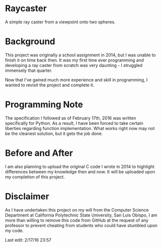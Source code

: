 # Raycaster
A simple ray caster from a viewpoint onto two spheres. 

# Background
This project was originally a school assignment in 2014, but I was unable to finish it on time back then. It was my first time ever programming and developing a ray caster from scratch was very daunting - I struggled immensely that quarter.

Now that I've gained much more experience and skill in programming, I wanted to revisit the project and complete it. 

# Programming Note
The specification I followed as of February 17th, 2016 was written specifically for Python. As a result, I have been forced to take certain liberties regarding function implementation. What works right now may not be the cleanest solution, but it gets the job done. 

# Before and After
I am also planning to upload the original C code I wrote in 2014 to highlight differences between my knowledge then and now. It will be uploaded upon my completion of this project.

# Disclaimer
As I have undertaken this project on my will from the Computer Science Department at California Polytechnic State University, San Luis Obispo, I am more than willing to remove this code from GitHub at the request of any professor to prevent cheating from students who could have stumbled upon my code. 

Last edit: 2/17/16 23:57
